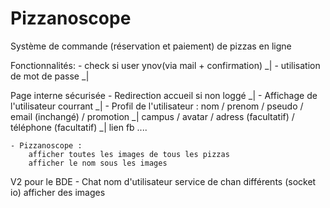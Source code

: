 # Pizzanoscope

Système de commande (réservation et paiement) de pizzas en ligne

Fonctionnalités:
	- check si user ynov(via mail + confirmation) _|
	- utilisation de mot de passe _|

Page interne sécurisée
	- Redirection accueil si non loggé _|
	- Affichage de l'utilisateur courrant _|
	- Profil de l'utilisateur :
		nom / prenom / pseudo / email (inchangé) / promotion _|
		campus / avatar / adress (facultatif) / téléphone (facultatif) _|
		lien fb .... 

	- Pizzanoscope :
		afficher toutes les images de tous les pizzas
		afficher le nom sous les images



V2 pour le BDE
    - Chat
		nom d'utilisateur
		service de chan différents (socket io)
		afficher des images